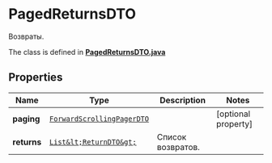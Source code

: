 

# PagedReturnsDTO

Возвраты.

The class is defined in **[PagedReturnsDTO.java](../../src/main/java/org/openapitools/model/PagedReturnsDTO.java)**

## Properties

Name | Type | Description | Notes
------------ | ------------- | ------------- | -------------
**paging** | [`ForwardScrollingPagerDTO`](ForwardScrollingPagerDTO.md) |  |  [optional property]
**returns** | [`List&lt;ReturnDTO&gt;`](ReturnDTO.md) | Список возвратов. | 




